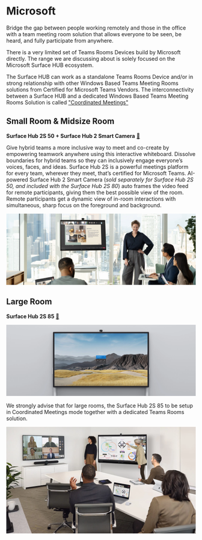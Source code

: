 # Microsoft

Bridge the gap between people working remotely and those in the office with a team meeting room solution that allows everyone to be seen, be heard, and fully participate from anywhere.

There is a very limited set of Teams Rooms Devices build by Microsoft directly. The range we are discussing about is solely focused on the Microsoft Surface HUB ecosystem.

The Surface HUB can work as a standalone Teams Rooms Device and/or in strong relationship with other Windows Based Teams Meeting Rooms solutions from Certified for Microsoft Teams Vendors.
The interconnectivity between a Surface HUB and a dedicated Windows Based Teams Meeting Rooms Solution is called ["Coordinated Meetings"](https://learn.microsoft.com/en-us/microsoftteams/rooms/coordinated-meetings)

## Small Room & Midsize Room

 **Surface Hub 2S 50 + Surface Hub 2 Smart Camera** [🔗](https://www.microsoft.com/en-us/surface/business/surface-hub-2)

 Give hybrid teams a more inclusive way to meet and co-create by empowering teamwork anywhere using this interactive whiteboard. Dissolve boundaries for hybrid teams so they can inclusively engage everyone’s voices, faces, and ideas. Surface Hub 2S is a powerful meetings platform for every team, wherever they meet, that’s certified for Microsoft Teams.
 AI-powered Surface Hub 2 Smart Camera (*sold separately for Surface Hub 2S 50, and included with the Surface Hub 2S 80*) auto frames the video feed for remote participants, giving them the best possible view of the room. Remote participants get a dynamic view of in-room interactions with simultaneous, sharp focus on the foreground and background.

 ![Microsoft Surface Hub 2S 50](./../../images/vendors/microsoft/surfacehub2s50.jpeg "Microsoft Surface Hub 2S 50")

## Large Room

 **Surface Hub 2S 85** [🔗](https://www.microsoft.com/en-us/surface/business/surface-hub-2)

  ![Microsoft Surface Hub 2S 85](./../../images/vendors/microsoft/surfacehub2s85.png "Microsoft Surface Hub 2S 85")

 We strongly advise that for large rooms, the Surface Hub 2S 85 to be setup in Coordinated Meetings mode together with a dedicated Teams Rooms solution.
  
  ![Microsoft Surface Hub 2S 85](./../../images/vendors/microsoft/surfacehub2s85coordinated.png "Microsoft Surface Hub 2S 85")
